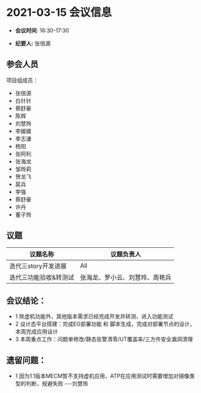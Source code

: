 # 2021-03-15 会议信息  

-  **会议时间**: 16:30-17:30

-  **纪要人:** 张倍源

## 参会人员
项目组成员：
- 张倍源
- 白针针
- 蔡舒豪
- 陈辉
- 刘慧玲
- 李媛媛
- 李志谦
- 杨阳
- 张阿利
- 张海龙
- 邹玲莉
- 贺龙飞
- 扈兵
- 李强
- 蔡舒豪
- 许丹
- 董子玲

## 议题

议题名称 | 议题负责人
---- | ----
迭代三story开发进展  |  All
迭代三功能验收&转测试  | 张海龙、罗小云、刘慧玲、周艳兵

## 会议结论：
- 1 除虚机功能外，其他版本需求已经完成开发并转测，进入功能测试
- 2 设计态平台搭建：完成EG部署功能 和 脚本生成，完成对部署节点的设计，本周完成应用设计
- 3 本周重点工作：问题单修改/静态告警清零/UT覆盖率/三方件安全漏洞清理


## 遗留问题：
- 1 因为1.1版本MECM暂不支持虚机应用，ATP在应用测试时需要增加对镜像类型的判断，规避失败  ---刘慧玲



